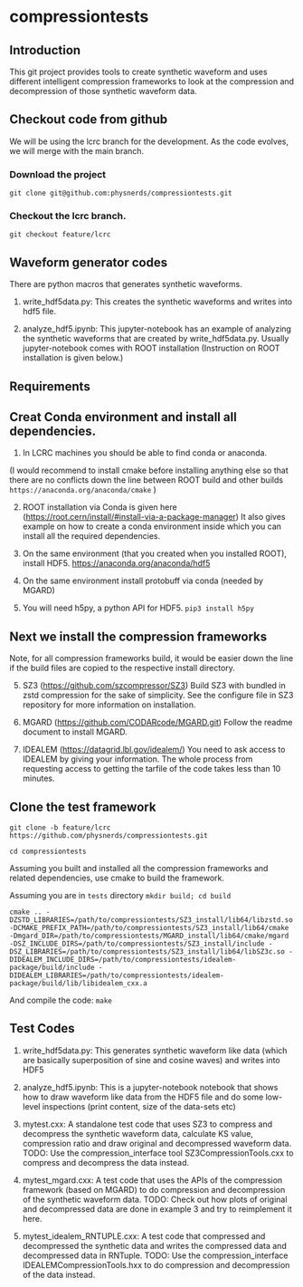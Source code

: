 # compressiontests

## Introduction
This git project provides tools to create synthetic waveform and uses different intelligent compression frameworks to look at the compression and decompression of those synthetic waveform data. 

## Checkout code from github
We will be using the lcrc branch for the development. As the code evolves, we will merge with the main branch.

### Download the project
```git clone git@github.com:physnerds/compressiontests.git```

### Checkout the lcrc branch.
```git checkout feature/lcrc```

## Waveform generator codes
There are python macros that generates synthetic waveforms.
1. write_hdf5data.py: This creates the synthetic waveforms and writes into hdf5 file.

2. analyze_hdf5.ipynb: This jupyter-notebook has an example of analyzing the synthetic waveforms that are created by write_hdf5data.py. 
Usually jupyter-notebook comes with ROOT installation (Instruction on ROOT installation is given below.)


## Requirements

## Creat Conda environment and install all dependencies.

1. In LCRC machines you should be able to find conda or anaconda. 

(I would recommend to install cmake before installing anything else so that there are no conflicts down the line between ROOT build and other builds 
```https://anaconda.org/anaconda/cmake```
)

2. ROOT installation via Conda is given here (https://root.cern/install/#install-via-a-package-manager)
It also gives example on how to create a conda environment inside which you can install all the required dependencies. 

3. On the same environment (that you created when you installed ROOT), install HDF5.
https://anaconda.org/anaconda/hdf5

4. On the same environment install protobuff via conda (needed by MGARD)


5. You will need h5py, a python API for HDF5.
```pip3 install h5py```

## Next we install the compression frameworks

Note, for all compression frameworks build, it would be easier down the line if the build files are copied to the respective install directory. 

5. SZ3 (https://github.com/szcompressor/SZ3)
   Build SZ3 with bundled in zstd compression for the sake of simplicity. See the configure file in SZ3 repository for more information on installation.

6. MGARD (https://github.com/CODARcode/MGARD.git) 
   Follow the readme document to install MGARD. 

7. IDEALEM (https://datagrid.lbl.gov/idealem/)
   You need to ask access to IDEALEM by giving your information. The whole process from requesting access to getting the tarfile of the code takes less than 10 minutes.

## Clone the test framework

```git clone -b feature/lcrc https://github.com/physnerds/compressiontests.git```

```cd compressiontests```

 Assuming you built and installed all the compression frameworks  and related dependencies, use cmake to build the framework.

Assuming you are in ```tests``` directory
```mkdir build; cd build```

```cmake .. -DZSTD_LIBRARIES=/path/to/compressiontests/SZ3_install/lib64/libzstd.so -DCMAKE_PREFIX_PATH=/path/to/compressiontests/SZ3_install/lib64/cmake -Dmgard_DIR=/path/to/compressiontests/MGARD_install/lib64/cmake/mgard -DSZ_INCLUDE_DIRS=/path/to/compressiontests/SZ3_install/include -DSZ_LIBRARIES=/path/to/compressiontests/SZ3_install/lib64/libSZ3c.so -DIDEALEM_INCLUDE_DIRS=/path/to/compressiontests/idealem-package/build/include -DIDEALEM_LIBRARIES=/path/to/compressiontests/idealem-package/build/lib/libidealem_cxx.a```

And compile the code:
```make```

## Test Codes

1. write_hdf5data.py: This generates synthetic waveform like data (which are basically superposition of sine and cosine waves) and writes into HDF5

2. analyze_hdf5.ipynb: This is a jupyter-notebook notebook that shows how to draw waveform like data from the HDF5 file and do some low-level inspections (print content, size of the data-sets etc)

3. mytest.cxx: A standalone test code that uses SZ3 to compress and decompress the synthetic waveform data, calculate KS value, compression ratio and draw original and decompressed waveform data. 
TODO: Use the compression_interface tool SZ3CompressionTools.cxx to compress and decompress the data instead.

4. mytest_mgard.cxx: A test code that uses the APIs of the compression framework (based on MGARD) to do compression and decompression of the synthetic waveform data. TODO: Check out how plots of original and decompressed data are done in example 3 and try to reimplement it here.

5. mytest_idealem_RNTUPLE.cxx: A test code that compressed and decompressed the synthetic data and writes the compressed data and decompressed data in RNTuple. 
TODO: Use the compression_interface IDEALEMCompressionTools.hxx to do compression and decompression of the data instead.











